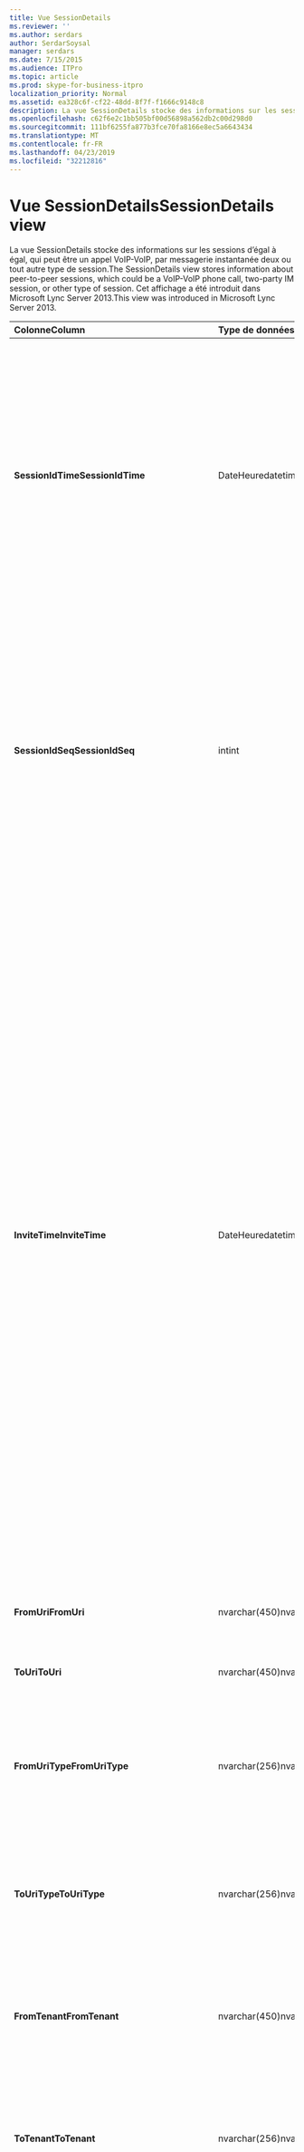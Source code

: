 ```yaml
---
title: Vue SessionDetails
ms.reviewer: ''
ms.author: serdars
author: SerdarSoysal
manager: serdars
ms.date: 7/15/2015
ms.audience: ITPro
ms.topic: article
ms.prod: skype-for-business-itpro
localization_priority: Normal
ms.assetid: ea328c6f-cf22-48dd-8f7f-f1666c9148c8
description: La vue SessionDetails stocke des informations sur les sessions d’égal à égal, qui peut être un appel VoIP-VoIP, par messagerie instantanée deux ou tout autre type de session. Cet affichage a été introduit dans Microsoft Lync Server 2013.
ms.openlocfilehash: c62f6e2c1bb505bf00d56898a562db2c00d298d0
ms.sourcegitcommit: 111bf6255fa877b3fce70fa8166e8ec5a6643434
ms.translationtype: MT
ms.contentlocale: fr-FR
ms.lasthandoff: 04/23/2019
ms.locfileid: "32212816"
---
```

# <a name="sessiondetails-view"></a><span data-ttu-id="00cac-104">Vue SessionDetails</span><span class="sxs-lookup"><span data-stu-id="00cac-104">SessionDetails view</span></span>
 
<span data-ttu-id="00cac-105">La vue SessionDetails stocke des informations sur les sessions d’égal à égal, qui peut être un appel VoIP-VoIP, par messagerie instantanée deux ou tout autre type de session.</span><span class="sxs-lookup"><span data-stu-id="00cac-105">The SessionDetails view stores information about peer-to-peer sessions, which could be a VoIP-VoIP phone call, two-party IM session, or other type of session.</span></span> <span data-ttu-id="00cac-106">Cet affichage a été introduit dans Microsoft Lync Server 2013.</span><span class="sxs-lookup"><span data-stu-id="00cac-106">This view was introduced in Microsoft Lync Server 2013.</span></span>
  
|<span data-ttu-id="00cac-107">**Colonne**</span><span class="sxs-lookup"><span data-stu-id="00cac-107">**Column**</span></span>|<span data-ttu-id="00cac-108">**Type de données**</span><span class="sxs-lookup"><span data-stu-id="00cac-108">**Data Type**</span></span>|<span data-ttu-id="00cac-109">**Détails**</span><span class="sxs-lookup"><span data-stu-id="00cac-109">**Details**</span></span>|
|:-----|:-----|:-----|
|<span data-ttu-id="00cac-110">**SessionIdTime**</span><span class="sxs-lookup"><span data-stu-id="00cac-110">**SessionIdTime**</span></span> <br/> |<span data-ttu-id="00cac-111">DateHeure</span><span class="sxs-lookup"><span data-stu-id="00cac-111">datetime</span></span>  <br/> |<span data-ttu-id="00cac-112">Heure de la demande de session.</span><span class="sxs-lookup"><span data-stu-id="00cac-112">Time of session request.</span></span> <span data-ttu-id="00cac-113">Utilisé en conjonction avec SessionIdSeq pour identifier de manière unique une session.</span><span class="sxs-lookup"><span data-stu-id="00cac-113">Used in conjunction with SessionIdSeq to uniquely identify a session.</span></span> <span data-ttu-id="00cac-114">Voir le tableau des [boîtes de dialogue tableau Skype pour Business Server 2015](dialogs.md) pour plus d’informations.</span><span class="sxs-lookup"><span data-stu-id="00cac-114">See the [Dialogs table in Skype for Business Server 2015](dialogs.md) Table for more information.</span></span> <br/> |
|<span data-ttu-id="00cac-115">**SessionIdSeq**</span><span class="sxs-lookup"><span data-stu-id="00cac-115">**SessionIdSeq**</span></span> <br/> |<span data-ttu-id="00cac-116">int</span><span class="sxs-lookup"><span data-stu-id="00cac-116">int</span></span>  <br/> |<span data-ttu-id="00cac-117">Numéro d’identification pour identifier la session.</span><span class="sxs-lookup"><span data-stu-id="00cac-117">ID number to identify the session.</span></span> <span data-ttu-id="00cac-118">Utilisé conjointement avec SessionIdTime pour identifier de manière unique une session.</span><span class="sxs-lookup"><span data-stu-id="00cac-118">Used in conjunction with SessionIdTime to uniquely identify a session.</span></span> <span data-ttu-id="00cac-119">Consultez le [tableau dans Skype pour Business Server 2015 des boîtes de dialogue](dialogs.md) pour plus d’informations.</span><span class="sxs-lookup"><span data-stu-id="00cac-119">See the [Dialogs table in Skype for Business Server 2015](dialogs.md) for more information.</span></span> <br/> |
|<span data-ttu-id="00cac-120">**InviteTime**</span><span class="sxs-lookup"><span data-stu-id="00cac-120">**InviteTime**</span></span> <br/> |<span data-ttu-id="00cac-121">DateHeure</span><span class="sxs-lookup"><span data-stu-id="00cac-121">datetime</span></span>  <br/> |<span data-ttu-id="00cac-122">Heure de la première demande INVITE.</span><span class="sxs-lookup"><span data-stu-id="00cac-122">Time of the first INVITE request.</span></span> <span data-ttu-id="00cac-123">Ce champ est généralement rempli avec des données générées à partir du message d’invitation initial dans la session.</span><span class="sxs-lookup"><span data-stu-id="00cac-123">This field is typically populated by data generated from the initial INVITE message in the session.</span></span> <span data-ttu-id="00cac-124">S’il n’existe aucun message INVITE le champ est renseigné avec la date et l’heure du premier pertinent message SIP (BYE, Annuler, MESSAGE ou INFO).</span><span class="sxs-lookup"><span data-stu-id="00cac-124">If there is no INVITE message then the field is populated with the date and time of the first relevant SIP message (BYE, CANCEL, MESSAGE, or INFO).</span></span> <span data-ttu-id="00cac-125">Ce champ est généralement rempli avec des données générées à partir du message d’invitation initial dans la session.</span><span class="sxs-lookup"><span data-stu-id="00cac-125">This field is typically populated by data generated from the initial INVITE message in the session.</span></span> <span data-ttu-id="00cac-126">S’il n’existe aucun message INVITE le champ est renseigné avec la date et l’heure du premier pertinent message SIP (BYE, Annuler, MESSAGE ou INFO).</span><span class="sxs-lookup"><span data-stu-id="00cac-126">If there is no INVITE message then the field is populated with the date and time of the first relevant SIP message (BYE, CANCEL, MESSAGE, or INFO).</span></span>  <br/> |
|<span data-ttu-id="00cac-127">**FromUri**</span><span class="sxs-lookup"><span data-stu-id="00cac-127">**FromUri**</span></span> <br/> |<span data-ttu-id="00cac-128">nvarchar(450)</span><span class="sxs-lookup"><span data-stu-id="00cac-128">nvarchar(450)</span></span>  <br/> |<span data-ttu-id="00cac-129">URI de l’utilisateur ayant démarré la session.</span><span class="sxs-lookup"><span data-stu-id="00cac-129">URI of the user who started the session.</span></span>  <br/> |
|<span data-ttu-id="00cac-130">**ToUri**</span><span class="sxs-lookup"><span data-stu-id="00cac-130">**ToUri**</span></span> <br/> |<span data-ttu-id="00cac-131">nvarchar(450)</span><span class="sxs-lookup"><span data-stu-id="00cac-131">nvarchar(450)</span></span>  <br/> |<span data-ttu-id="00cac-132">URI de l’utilisateur ayant participé à la session.</span><span class="sxs-lookup"><span data-stu-id="00cac-132">URI of the user who joined the session.</span></span>  <br/> |
|<span data-ttu-id="00cac-133">**FromUriType**</span><span class="sxs-lookup"><span data-stu-id="00cac-133">**FromUriType**</span></span> <br/> |<span data-ttu-id="00cac-134">nvarchar(256)</span><span class="sxs-lookup"><span data-stu-id="00cac-134">nvarchar(256)</span></span>  <br/> |<span data-ttu-id="00cac-135">Type d’URI de l’utilisateur ayant démarré la session.</span><span class="sxs-lookup"><span data-stu-id="00cac-135">Type of URI of the user who started the session.</span></span> <span data-ttu-id="00cac-136">Consultez la [table UriTypes](uritypes.md) pour plus d’informations.</span><span class="sxs-lookup"><span data-stu-id="00cac-136">See the [UriTypes table](uritypes.md) for more information.</span></span> <br/> |
|<span data-ttu-id="00cac-137">**ToUriType**</span><span class="sxs-lookup"><span data-stu-id="00cac-137">**ToUriType**</span></span> <br/> |<span data-ttu-id="00cac-138">nvarchar(256)</span><span class="sxs-lookup"><span data-stu-id="00cac-138">nvarchar(256)</span></span>  <br/> |<span data-ttu-id="00cac-139">Type d’URI de l’utilisateur ayant participé à la session.</span><span class="sxs-lookup"><span data-stu-id="00cac-139">Type of URI of the user who joined the session.</span></span> <span data-ttu-id="00cac-140">Consultez la [table UriTypes](uritypes.md) pour plus d’informations.</span><span class="sxs-lookup"><span data-stu-id="00cac-140">See the [UriTypes table](uritypes.md) for more information.</span></span> <br/> |
|<span data-ttu-id="00cac-141">**FromTenant**</span><span class="sxs-lookup"><span data-stu-id="00cac-141">**FromTenant**</span></span> <br/> |<span data-ttu-id="00cac-142">nvarchar(450)</span><span class="sxs-lookup"><span data-stu-id="00cac-142">nvarchar(450)</span></span>  <br/> |<span data-ttu-id="00cac-143">Client de l’utilisateur ayant démarré la session.</span><span class="sxs-lookup"><span data-stu-id="00cac-143">Tenant of the user who started the session.</span></span> <span data-ttu-id="00cac-144">Consultez le [tableau des clients](tenants.md) pour plus d’informations.</span><span class="sxs-lookup"><span data-stu-id="00cac-144">See the [Tenants table](tenants.md) for more information.</span></span> <br/> |
|<span data-ttu-id="00cac-145">**ToTenant**</span><span class="sxs-lookup"><span data-stu-id="00cac-145">**ToTenant**</span></span> <br/> |<span data-ttu-id="00cac-146">nvarchar(256)</span><span class="sxs-lookup"><span data-stu-id="00cac-146">nvarchar(256)</span></span>  <br/> |<span data-ttu-id="00cac-147">Le client de l’utilisateur ayant participé à la session.</span><span class="sxs-lookup"><span data-stu-id="00cac-147">The tenant of the user who joined the session.</span></span> <span data-ttu-id="00cac-148">Consultez le [tableau des clients](tenants.md) pour plus d’informations.</span><span class="sxs-lookup"><span data-stu-id="00cac-148">See the [Tenants table](tenants.md) for more information.</span></span> <br/> |
|<span data-ttu-id="00cac-149">**FromEndpointId**</span><span class="sxs-lookup"><span data-stu-id="00cac-149">**FromEndpointId**</span></span> <br/> |<span data-ttu-id="00cac-150">uniqueidentifier</span><span class="sxs-lookup"><span data-stu-id="00cac-150">uniqueidentifier</span></span>  <br/> |<span data-ttu-id="00cac-151">Identificateur unique du point de terminaison de l’utilisateur ayant démarré la session.</span><span class="sxs-lookup"><span data-stu-id="00cac-151">Unique identifier of the endpoint of the user who started the session.</span></span>  <br/> |
|<span data-ttu-id="00cac-152">**ToEndpointId**</span><span class="sxs-lookup"><span data-stu-id="00cac-152">**ToEndpointId**</span></span> <br/> |<span data-ttu-id="00cac-153">uniqueidentifier</span><span class="sxs-lookup"><span data-stu-id="00cac-153">uniqueidentifier</span></span>  <br/> |<span data-ttu-id="00cac-154">Identificateur unique du point de terminaison de l’utilisateur ayant participé à la session.</span><span class="sxs-lookup"><span data-stu-id="00cac-154">Unique identifier of the endpoint of the user who joined the session.</span></span>  <br/> |
|<span data-ttu-id="00cac-155">**EndTime**</span><span class="sxs-lookup"><span data-stu-id="00cac-155">**EndTime**</span></span> <br/> |<span data-ttu-id="00cac-156">DateHeure</span><span class="sxs-lookup"><span data-stu-id="00cac-156">datetime</span></span>  <br/> |<span data-ttu-id="00cac-157">Heure de fin de la session.</span><span class="sxs-lookup"><span data-stu-id="00cac-157">End time of the session.</span></span>  <br/> |
|<span data-ttu-id="00cac-158">**FromMessageCount**</span><span class="sxs-lookup"><span data-stu-id="00cac-158">**FromMessageCount**</span></span> <br/> |<span data-ttu-id="00cac-159">int</span><span class="sxs-lookup"><span data-stu-id="00cac-159">int</span></span>  <br/> |<span data-ttu-id="00cac-160">Nombre de messages envoyés par l’utilisateur ayant démarré la session.</span><span class="sxs-lookup"><span data-stu-id="00cac-160">Number of messages sent by the user who started the session.</span></span>  <br/> |
|<span data-ttu-id="00cac-161">**ToMessageCount**</span><span class="sxs-lookup"><span data-stu-id="00cac-161">**ToMessageCount**</span></span> <br/> |<span data-ttu-id="00cac-162">int</span><span class="sxs-lookup"><span data-stu-id="00cac-162">int</span></span>  <br/> |<span data-ttu-id="00cac-163">Nombre de messages envoyés par l’utilisateur ayant participé à la session.</span><span class="sxs-lookup"><span data-stu-id="00cac-163">Number of messages sent by the user who joined the session.</span></span>  <br/> |
|<span data-ttu-id="00cac-164">**FromClientVersion**</span><span class="sxs-lookup"><span data-stu-id="00cac-164">**FromClientVersion**</span></span> <br/> |<span data-ttu-id="00cac-165">nvarchar(256)</span><span class="sxs-lookup"><span data-stu-id="00cac-165">nvarchar(256)</span></span>  <br/> |<span data-ttu-id="00cac-166">Version du client utilisé par l’utilisateur ayant démarré la session.</span><span class="sxs-lookup"><span data-stu-id="00cac-166">Version of client used by the user who started the session.</span></span>  <br/> |
|<span data-ttu-id="00cac-167">**FromClientType**</span><span class="sxs-lookup"><span data-stu-id="00cac-167">**FromClientType**</span></span> <br/> |<span data-ttu-id="00cac-168">int</span><span class="sxs-lookup"><span data-stu-id="00cac-168">int</span></span>  <br/> |<span data-ttu-id="00cac-169">Client utilisé par l’utilisateur ayant démarré la session.</span><span class="sxs-lookup"><span data-stu-id="00cac-169">Client used by the user who started the session.</span></span> <span data-ttu-id="00cac-170">Consultez la [table UserAgentDef](useragentdef.md) pour plus d’informations.</span><span class="sxs-lookup"><span data-stu-id="00cac-170">See the [UserAgentDef table](useragentdef.md) for more details.</span></span> <br/> |
|<span data-ttu-id="00cac-171">**FromClientCategory**</span><span class="sxs-lookup"><span data-stu-id="00cac-171">**FromClientCategory**</span></span> <br/> |<span data-ttu-id="00cac-172">nvarchar(64)</span><span class="sxs-lookup"><span data-stu-id="00cac-172">nvarchar(64)</span></span>  <br/> |<span data-ttu-id="00cac-173">Nom de la catégorie du client utilisé par l’utilisateur ayant démarré la session.</span><span class="sxs-lookup"><span data-stu-id="00cac-173">Name of the category of the client used by the user who started the session.</span></span>  <br/> |
|<span data-ttu-id="00cac-174">**ToClientVersion**</span><span class="sxs-lookup"><span data-stu-id="00cac-174">**ToClientVersion**</span></span> <br/> |<span data-ttu-id="00cac-175">nvarchar(256)</span><span class="sxs-lookup"><span data-stu-id="00cac-175">nvarchar(256)</span></span>  <br/> |<span data-ttu-id="00cac-176">Version du client utilisé par l’utilisateur ayant participé à la session</span><span class="sxs-lookup"><span data-stu-id="00cac-176">Version of client used by the user who joined the session</span></span>  <br/> |
|<span data-ttu-id="00cac-177">**ToClientType**</span><span class="sxs-lookup"><span data-stu-id="00cac-177">**ToClientType**</span></span> <br/> |<span data-ttu-id="00cac-178">int</span><span class="sxs-lookup"><span data-stu-id="00cac-178">int</span></span>  <br/> |<span data-ttu-id="00cac-179">Client utilisé par l’utilisateur ayant participé à la session.</span><span class="sxs-lookup"><span data-stu-id="00cac-179">Client used by the user who joined the session.</span></span> <span data-ttu-id="00cac-180">Consultez la [table UserAgentDef](useragentdef.md) pour plus d’informations.</span><span class="sxs-lookup"><span data-stu-id="00cac-180">See the [UserAgentDef table](useragentdef.md) for more details.</span></span> <br/> |
|<span data-ttu-id="00cac-181">**ToClientCategory**</span><span class="sxs-lookup"><span data-stu-id="00cac-181">**ToClientCategory**</span></span> <br/> |<span data-ttu-id="00cac-182">nvarchar(64)</span><span class="sxs-lookup"><span data-stu-id="00cac-182">nvarchar(64)</span></span>  <br/> |<span data-ttu-id="00cac-183">Nom de la catégorie du client utilisé par l’utilisateur ayant participé à la session.</span><span class="sxs-lookup"><span data-stu-id="00cac-183">Name of the category of the client used by the user who joined the session.</span></span>  <br/> |
|<span data-ttu-id="00cac-184">**TargetUri**</span><span class="sxs-lookup"><span data-stu-id="00cac-184">**TargetUri**</span></span> <br/> |<span data-ttu-id="00cac-185">nvarchar(450)</span><span class="sxs-lookup"><span data-stu-id="00cac-185">nvarchar(450)</span></span>  <br/> |<span data-ttu-id="00cac-186">URI de l’utilisateur cible de la session.</span><span class="sxs-lookup"><span data-stu-id="00cac-186">URI of the target user of the session.</span></span>  <br/> |
|<span data-ttu-id="00cac-187">**TargetUriType**</span><span class="sxs-lookup"><span data-stu-id="00cac-187">**TargetUriType**</span></span> <br/> |<span data-ttu-id="00cac-188">nvarchar(450)</span><span class="sxs-lookup"><span data-stu-id="00cac-188">nvarchar(450)</span></span>  <br/> |<span data-ttu-id="00cac-189">Type d’URI de l’utilisateur cible pour la session.</span><span class="sxs-lookup"><span data-stu-id="00cac-189">Type of URI of the target user for the session.</span></span> <span data-ttu-id="00cac-190">Consultez la [table UriTypes](uritypes.md) pour plus d’informations.</span><span class="sxs-lookup"><span data-stu-id="00cac-190">See the [UriTypes table](uritypes.md) for more information.</span></span> <br/> |
|<span data-ttu-id="00cac-191">**OnBehalfOfUri**</span><span class="sxs-lookup"><span data-stu-id="00cac-191">**OnBehalfOfUri**</span></span> <br/> |<span data-ttu-id="00cac-192">nvarchar(450)</span><span class="sxs-lookup"><span data-stu-id="00cac-192">nvarchar(450)</span></span>  <br/> |<span data-ttu-id="00cac-193">URI de l’utilisateur au nom duquel la session a été démarrée.</span><span class="sxs-lookup"><span data-stu-id="00cac-193">URI of the user on whose behalf the session was started.</span></span>  <br/> |
|<span data-ttu-id="00cac-194">**OnnnBehalfOfUriType**</span><span class="sxs-lookup"><span data-stu-id="00cac-194">**OnnnBehalfOfUriType**</span></span> <br/> |<span data-ttu-id="00cac-195">nvarchar(256)</span><span class="sxs-lookup"><span data-stu-id="00cac-195">nvarchar(256)</span></span>  <br/> |<span data-ttu-id="00cac-196">Type d’URI de l’utilisateur au nom duquel la session a été démarrée.</span><span class="sxs-lookup"><span data-stu-id="00cac-196">Type of URI of the user on whose behalf the session was started.</span></span> <span data-ttu-id="00cac-197">Consultez la [table UriTypes](uritypes.md) pour plus d’informations.</span><span class="sxs-lookup"><span data-stu-id="00cac-197">See the [UriTypes table](uritypes.md) for more information.</span></span> <br/> |
|<span data-ttu-id="00cac-198">**OnBehalfOfTenant**</span><span class="sxs-lookup"><span data-stu-id="00cac-198">**OnBehalfOfTenant**</span></span> <br/> |<span data-ttu-id="00cac-199">nvarchar(256)</span><span class="sxs-lookup"><span data-stu-id="00cac-199">nvarchar(256)</span></span>  <br/> |<span data-ttu-id="00cac-200">Client de l’utilisateur dont la part de la session a été démarrée.</span><span class="sxs-lookup"><span data-stu-id="00cac-200">Tenant of the user whose on behalf the session was started.</span></span> <span data-ttu-id="00cac-201">Consultez le [tableau des clients](tenants.md) pour plus d’informations.</span><span class="sxs-lookup"><span data-stu-id="00cac-201">See the [Tenants table](tenants.md) for more information.</span></span> <br/> |
|<span data-ttu-id="00cac-202">**ReferredByUri**</span><span class="sxs-lookup"><span data-stu-id="00cac-202">**ReferredByUri**</span></span> <br/> |<span data-ttu-id="00cac-203">nvarchar(450)</span><span class="sxs-lookup"><span data-stu-id="00cac-203">nvarchar(450)</span></span>  <br/> |<span data-ttu-id="00cac-204">URI de l’utilisateur ayant référencé la session.</span><span class="sxs-lookup"><span data-stu-id="00cac-204">URI of the user who referred the session.</span></span>  <br/> |
|<span data-ttu-id="00cac-205">**ReferredByUriType**</span><span class="sxs-lookup"><span data-stu-id="00cac-205">**ReferredByUriType**</span></span> <br/> |<span data-ttu-id="00cac-206">nvarchar(256)</span><span class="sxs-lookup"><span data-stu-id="00cac-206">nvarchar(256)</span></span>  <br/> |<span data-ttu-id="00cac-207">Type d’URI de l’utilisateur ayant référencé la session.</span><span class="sxs-lookup"><span data-stu-id="00cac-207">Type of URI of the user who referred the session.</span></span> <span data-ttu-id="00cac-208">Consultez la [table UriTypes](uritypes.md) pour plus d’informations.</span><span class="sxs-lookup"><span data-stu-id="00cac-208">See the [UriTypes table](uritypes.md) for more information.</span></span> <br/> |
|<span data-ttu-id="00cac-209">**ReferredByTenant**</span><span class="sxs-lookup"><span data-stu-id="00cac-209">**ReferredByTenant**</span></span> <br/> |<span data-ttu-id="00cac-210">nvarchar(256)</span><span class="sxs-lookup"><span data-stu-id="00cac-210">nvarchar(256)</span></span>  <br/> |<span data-ttu-id="00cac-211">Client de l’utilisateur ayant référencé la session.</span><span class="sxs-lookup"><span data-stu-id="00cac-211">Tenant of the user who referred the session.</span></span> <span data-ttu-id="00cac-212">Consultez le [tableau des clients](tenants.md) pour plus d’informations.</span><span class="sxs-lookup"><span data-stu-id="00cac-212">See the [Tenants table](tenants.md) for more information.</span></span> <br/> |
|<span data-ttu-id="00cac-213">**DialogId**</span><span class="sxs-lookup"><span data-stu-id="00cac-213">**DialogId**</span></span> <br/> |<span data-ttu-id="00cac-214">varchar(775)</span><span class="sxs-lookup"><span data-stu-id="00cac-214">varchar(775)</span></span>  <br/> |<span data-ttu-id="00cac-215">ID du dialogue SIP.</span><span class="sxs-lookup"><span data-stu-id="00cac-215">SIP dialog ID.</span></span> <span data-ttu-id="00cac-216">Le format est :</span><span class="sxs-lookup"><span data-stu-id="00cac-216">The format is:</span></span>  <br/> <span data-ttu-id="00cac-217">boîte de dialogue de balise ; pour une balise</span><span class="sxs-lookup"><span data-stu-id="00cac-217">dialog;from-tag;to-tag</span></span>  <br/> |
|<span data-ttu-id="00cac-218">**ID de corrélation**</span><span class="sxs-lookup"><span data-stu-id="00cac-218">**CorrelationId**</span></span> <br/> |<span data-ttu-id="00cac-219">uniqueidentifier</span><span class="sxs-lookup"><span data-stu-id="00cac-219">uniqueidentifier</span></span>  <br/> |<span data-ttu-id="00cac-220">GUID qui sert à corréler plusieurs sessions.</span><span class="sxs-lookup"><span data-stu-id="00cac-220">GUID used to correlate multiple sessions.</span></span>  <br/> |
|<span data-ttu-id="00cac-221">**ReplaceDialogIdTime**</span><span class="sxs-lookup"><span data-stu-id="00cac-221">**ReplaceDialogIdTime**</span></span> <br/> |<span data-ttu-id="00cac-222">DateHeure</span><span class="sxs-lookup"><span data-stu-id="00cac-222">datetime</span></span>  <br/> |<span data-ttu-id="00cac-223">Heure de la boîte de dialogue qui a été remplacée par la session.</span><span class="sxs-lookup"><span data-stu-id="00cac-223">Time of the dialog which was replaced by the session.</span></span> <span data-ttu-id="00cac-224">Utilisé conjointement avec ReplaceDialogIdSeq pour identifier de manière unique une boîte de dialogue qui est remplacée par la session.</span><span class="sxs-lookup"><span data-stu-id="00cac-224">Used in conjunction with ReplaceDialogIdSeq to uniquely identify a dialog that is replaced by the session.</span></span> <span data-ttu-id="00cac-225">Consultez le [tableau dans Skype pour Business Server 2015 des boîtes de dialogue](dialogs.md) pour plus d’informations.</span><span class="sxs-lookup"><span data-stu-id="00cac-225">See the [Dialogs table in Skype for Business Server 2015](dialogs.md) for more information.</span></span> <br/> |
|<span data-ttu-id="00cac-226">**ReplaceDialogIdSeq**</span><span class="sxs-lookup"><span data-stu-id="00cac-226">**ReplaceDialogIdSeq**</span></span> <br/> |<span data-ttu-id="00cac-227">int</span><span class="sxs-lookup"><span data-stu-id="00cac-227">int</span></span>  <br/> |<span data-ttu-id="00cac-228">Numéro d’identification pour identifier la session.</span><span class="sxs-lookup"><span data-stu-id="00cac-228">ID number to identify the session.</span></span> <span data-ttu-id="00cac-229">Utilisé conjointement avec ReplaceDialogIdTime pour identifier de manière unique une boîte de dialogue qui est remplacée par la session.</span><span class="sxs-lookup"><span data-stu-id="00cac-229">Used in conjunction with ReplaceDialogIdTime to uniquely identify a dialog that is replaced by the session.</span></span> <span data-ttu-id="00cac-230">Consultez le [tableau dans Skype pour Business Server 2015 des boîtes de dialogue](dialogs.md) pour plus d’informations.</span><span class="sxs-lookup"><span data-stu-id="00cac-230">See the [Dialogs table in Skype for Business Server 2015](dialogs.md) for more information.</span></span> <br/> |
|<span data-ttu-id="00cac-231">**ReplacesDialogId**</span><span class="sxs-lookup"><span data-stu-id="00cac-231">**ReplacesDialogId**</span></span> <br/> |<span data-ttu-id="00cac-232">varchar(775)</span><span class="sxs-lookup"><span data-stu-id="00cac-232">varchar(775)</span></span>  <br/> |<span data-ttu-id="00cac-233">SIP ID de boîte de dialogue remplace la session.</span><span class="sxs-lookup"><span data-stu-id="00cac-233">SIP dialog ID the session replaces.</span></span> <span data-ttu-id="00cac-234">Le format est :</span><span class="sxs-lookup"><span data-stu-id="00cac-234">The format is:</span></span>  <br/> <span data-ttu-id="00cac-235">boîte de dialogue de balise ; pour une balise</span><span class="sxs-lookup"><span data-stu-id="00cac-235">dialog;from-tag;to-tag</span></span>  <br/> |
|<span data-ttu-id="00cac-236">**ResponseTime**</span><span class="sxs-lookup"><span data-stu-id="00cac-236">**ResponseTime**</span></span> <br/> |<span data-ttu-id="00cac-237">DateHeure</span><span class="sxs-lookup"><span data-stu-id="00cac-237">datetime</span></span>  <br/> |<span data-ttu-id="00cac-238">Heure de la réponse pour le premier message d’INVITE.</span><span class="sxs-lookup"><span data-stu-id="00cac-238">Time of the response to the first INVITE message.</span></span> <span data-ttu-id="00cac-239">Ce champ est généralement rempli avec des données générées à partir du message d’invitation initial dans la session.</span><span class="sxs-lookup"><span data-stu-id="00cac-239">This field is typically populated by data generated from the initial INVITE message in the session.</span></span> <span data-ttu-id="00cac-240">S’il n’existe aucun message INVITE le champ est renseigné avec la date et l’heure du premier pertinent message SIP (BYE, Annuler, MESSAGE ou INFO).</span><span class="sxs-lookup"><span data-stu-id="00cac-240">If there is no INVITE message then the field is populated with the date and time of the first relevant SIP message (BYE, CANCEL, MESSAGE, or INFO).</span></span>  <br/> |
|<span data-ttu-id="00cac-241">**ResponseCode**</span><span class="sxs-lookup"><span data-stu-id="00cac-241">**ResponseCode**</span></span> <br/> |<span data-ttu-id="00cac-242">int</span><span class="sxs-lookup"><span data-stu-id="00cac-242">int</span></span>  <br/> |<span data-ttu-id="00cac-243">Code de réponse SIP à l’invitation de session.</span><span class="sxs-lookup"><span data-stu-id="00cac-243">SIP response code to the session invitation.</span></span> <span data-ttu-id="00cac-244">Ce champ est généralement rempli avec des données générées à partir du message d’invitation initial dans la session.</span><span class="sxs-lookup"><span data-stu-id="00cac-244">This field is typically populated by data generated from the initial INVITE message in the session.</span></span> <span data-ttu-id="00cac-245">S’il n’existe aucun message INVITE le champ est renseigné avec la date et l’heure du premier pertinent message SIP (BYE, Annuler, MESSAGE ou INFO).</span><span class="sxs-lookup"><span data-stu-id="00cac-245">If there is no INVITE message then the field is populated with the date and time of the first relevant SIP message (BYE, CANCEL, MESSAGE, or INFO).</span></span>  <br/> |
|<span data-ttu-id="00cac-246">**DiagnosticId**</span><span class="sxs-lookup"><span data-stu-id="00cac-246">**DiagnosticId**</span></span> <br/> |<span data-ttu-id="00cac-247">int</span><span class="sxs-lookup"><span data-stu-id="00cac-247">int</span></span>  <br/> |<span data-ttu-id="00cac-248">ID de diagnostic capturé à partir des en-têtes SIP.</span><span class="sxs-lookup"><span data-stu-id="00cac-248">Diagnostic ID captured from SIP headers.</span></span>  <br/> |
|<span data-ttu-id="00cac-249">**ContentType**</span><span class="sxs-lookup"><span data-stu-id="00cac-249">**ContentType**</span></span> <br/> |<span data-ttu-id="00cac-250">nvarchar(256)</span><span class="sxs-lookup"><span data-stu-id="00cac-250">nvarchar(256)</span></span>  <br/> |<span data-ttu-id="00cac-251">Type de contenu de la session.</span><span class="sxs-lookup"><span data-stu-id="00cac-251">Type of content for the session.</span></span>  <br/> |
|<span data-ttu-id="00cac-252">**FrontEnd**</span><span class="sxs-lookup"><span data-stu-id="00cac-252">**FrontEnd**</span></span> <br/> |<span data-ttu-id="00cac-253">nvarchar(256)</span><span class="sxs-lookup"><span data-stu-id="00cac-253">nvarchar(256)</span></span>  <br/> |<span data-ttu-id="00cac-254">Nom de domaine complet du serveur frontal ayant capturé les données pour la session.</span><span class="sxs-lookup"><span data-stu-id="00cac-254">FQDN of the Front End server that captured the data for the session.</span></span>  <br/> |
|<span data-ttu-id="00cac-255">**Pool**</span><span class="sxs-lookup"><span data-stu-id="00cac-255">**Pool**</span></span> <br/> |<span data-ttu-id="00cac-256">nvarchar(256)</span><span class="sxs-lookup"><span data-stu-id="00cac-256">nvarchar(256)</span></span>  <br/> |<span data-ttu-id="00cac-257">Nom de domaine complet du pool ayant capturé les données pour la session.</span><span class="sxs-lookup"><span data-stu-id="00cac-257">FQDN of the pool that captured the data for the session.</span></span>  <br/> |
|<span data-ttu-id="00cac-258">**FromEdgeServer**</span><span class="sxs-lookup"><span data-stu-id="00cac-258">**FromEdgeServer**</span></span> <br/> |<span data-ttu-id="00cac-259">nvarchar(256)</span><span class="sxs-lookup"><span data-stu-id="00cac-259">nvarchar(256)</span></span>  <br/> |<span data-ttu-id="00cac-260">Nom de domaine complet du serveur Edge utilisé par l’utilisateur ayant démarré la session.</span><span class="sxs-lookup"><span data-stu-id="00cac-260">FQDN of the Edge server used by the user who started the session.</span></span>  <br/> |
|<span data-ttu-id="00cac-261">**ToEdgeServer**</span><span class="sxs-lookup"><span data-stu-id="00cac-261">**ToEdgeServer**</span></span> <br/> |<span data-ttu-id="00cac-262">nvarchar(256)</span><span class="sxs-lookup"><span data-stu-id="00cac-262">nvarchar(256)</span></span>  <br/> |<span data-ttu-id="00cac-263">Nom de domaine complet du serveur Edge utilisé par l’utilisateur qui a initié la session</span><span class="sxs-lookup"><span data-stu-id="00cac-263">FQDN of the Edge server used by the user who started the session</span></span>  <br/> |
|<span data-ttu-id="00cac-264">**IsFromInternal**</span><span class="sxs-lookup"><span data-stu-id="00cac-264">**IsFromInternal**</span></span> <br/> |<span data-ttu-id="00cac-265">bit</span><span class="sxs-lookup"><span data-stu-id="00cac-265">bit</span></span>  <br/> |<span data-ttu-id="00cac-266">Indique si l’utilisateur qui a initié la session connecté à partir du réseau interne.</span><span class="sxs-lookup"><span data-stu-id="00cac-266">Indicates whether the user who started the session logged on from the internal network.</span></span>  <br/> |
|<span data-ttu-id="00cac-267">**IsToInternal**</span><span class="sxs-lookup"><span data-stu-id="00cac-267">**IsToInternal**</span></span> <br/> |<span data-ttu-id="00cac-268">bit</span><span class="sxs-lookup"><span data-stu-id="00cac-268">bit</span></span>  <br/> |<span data-ttu-id="00cac-269">Indique si l’utilisateur qui a rejoint la session connecté à partir du réseau interne.</span><span class="sxs-lookup"><span data-stu-id="00cac-269">Indicates whether the user who joined the session logged on from the internal network.</span></span>  <br/> |
|<span data-ttu-id="00cac-270">**CallPriority**</span><span class="sxs-lookup"><span data-stu-id="00cac-270">**CallPriority**</span></span> <br/> |<span data-ttu-id="00cac-271">nvarchar(256)</span><span class="sxs-lookup"><span data-stu-id="00cac-271">nvarchar(256)</span></span>  <br/> |<span data-ttu-id="00cac-272">Priorité d’appel de la session.</span><span class="sxs-lookup"><span data-stu-id="00cac-272">Call priority of the session.</span></span>  <br/> |
|<span data-ttu-id="00cac-273">**FromUserFlag**</span><span class="sxs-lookup"><span data-stu-id="00cac-273">**FromUserFlag**</span></span> <br/> |<span data-ttu-id="00cac-274">smallint</span><span class="sxs-lookup"><span data-stu-id="00cac-274">smallint</span></span>  <br/> |<span data-ttu-id="00cac-275">Indique les attributs de l’utilisateur ayant démarré la session.</span><span class="sxs-lookup"><span data-stu-id="00cac-275">Indicates the attributes of the user who started the session.</span></span> <span data-ttu-id="00cac-276">Les définitions d’attribut suivants sont autorisées :</span><span class="sxs-lookup"><span data-stu-id="00cac-276">The following attribute definitions are allowed:</span></span>  <br/> <span data-ttu-id="00cac-277">0 x 01 - intégré avec le téléphone de bureau</span><span class="sxs-lookup"><span data-stu-id="00cac-277">0x01 - Integrated with desktop phone</span></span>  <br/> |
|<span data-ttu-id="00cac-278">**ToUserFlag**</span><span class="sxs-lookup"><span data-stu-id="00cac-278">**ToUserFlag**</span></span> <br/> |<span data-ttu-id="00cac-279">smallint</span><span class="sxs-lookup"><span data-stu-id="00cac-279">smallint</span></span>  <br/> |<span data-ttu-id="00cac-280">Indique les attributs de l’utilisateur ayant démarré la session.</span><span class="sxs-lookup"><span data-stu-id="00cac-280">Indicates the attributes of the user who started the session.</span></span> <span data-ttu-id="00cac-281">Les définitions d’attribut suivants sont autorisées :</span><span class="sxs-lookup"><span data-stu-id="00cac-281">The following attribute definitions are allowed:</span></span>  <br/> <span data-ttu-id="00cac-282">0 x 01 - intégré avec le téléphone de bureau</span><span class="sxs-lookup"><span data-stu-id="00cac-282">0x01 - Integrated with desktop phone</span></span>  <br/> |
|<span data-ttu-id="00cac-283">**CallFlag**</span><span class="sxs-lookup"><span data-stu-id="00cac-283">**CallFlag**</span></span> <br/> |<span data-ttu-id="00cac-284">smallint</span><span class="sxs-lookup"><span data-stu-id="00cac-284">smallint</span></span>  <br/> |<span data-ttu-id="00cac-285">Indique les attributs de l’appel.</span><span class="sxs-lookup"><span data-stu-id="00cac-285">Indicates the call attributes.</span></span> <span data-ttu-id="00cac-286">Les définitions d’attribut suivants sont autorisées :</span><span class="sxs-lookup"><span data-stu-id="00cac-286">The following attribute definitions are allowed:</span></span>  <br/> <span data-ttu-id="00cac-287">0 x 01 - nouvelle tentative de Session</span><span class="sxs-lookup"><span data-stu-id="00cac-287">0x01 - Retried Session</span></span>  <br/> <span data-ttu-id="00cac-288">0 x 02 - appel effectué par un agent au nom d’un groupe de réponses</span><span class="sxs-lookup"><span data-stu-id="00cac-288">0x02 - A call made by agent on behalf of a Response Group</span></span>  <br/> |
|<span data-ttu-id="00cac-289">**Emplacement**</span><span class="sxs-lookup"><span data-stu-id="00cac-289">**Location**</span></span> <br/> |<span data-ttu-id="00cac-290">varchar (max)</span><span class="sxs-lookup"><span data-stu-id="00cac-290">varchar(max)</span></span>  <br/> |<span data-ttu-id="00cac-291">Emplacement de l’appel d’urgence.</span><span class="sxs-lookup"><span data-stu-id="00cac-291">Location of emergency call.</span></span>  <br/> |
|<span data-ttu-id="00cac-292">**Heure de dernière modification**</span><span class="sxs-lookup"><span data-stu-id="00cac-292">**LastModifiedTime**</span></span> <br/> |<span data-ttu-id="00cac-293">DateTime</span><span class="sxs-lookup"><span data-stu-id="00cac-293">Datetime</span></span>  <br/> |<span data-ttu-id="00cac-294">Pour une utilisation interne par le service de surveillance.</span><span class="sxs-lookup"><span data-stu-id="00cac-294">For internal use by the Monitoring service.</span></span>  <br/> <span data-ttu-id="00cac-295">Ce champ est une nouveauté dans Skype pour Business Server 2015.</span><span class="sxs-lookup"><span data-stu-id="00cac-295">This field was introduced in Skype for Business Server 2015.</span></span>  <br/> |
   

